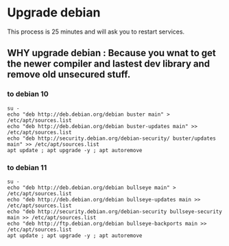 # Upgrade debian 

This process is 25 minutes and will ask you to restart services.

## WHY upgrade debian : Because you wnat to get the newer compiler and lastest dev library and remove old unsecured stuff.

### to debian 10
```
su -
echo "deb http://deb.debian.org/debian buster main" > /etc/apt/sources.list
echo "deb http://deb.debian.org/debian buster-updates main" >> /etc/apt/sources.list
echo "deb http://security.debian.org/debian-security/ buster/updates main" >> /etc/apt/sources.list
apt update ; apt upgrade -y ; apt autoremove
```

### to debian 11

```
su -
echo "deb http://deb.debian.org/debian bullseye main" > /etc/apt/sources.list
echo "deb http://deb.debian.org/debian bullseye-updates main >> /etc/apt/sources.list
echo "deb http://security.debian.org/debian-security bullseye-security main >> /etc/apt/sources.list
echo "deb http://ftp.debian.org/debian bullseye-backports main >> /etc/apt/sources.list
apt update ; apt upgrade -y ; apt autoremove

